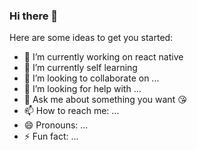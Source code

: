 ### Hi there 👋

<!--
**roth-dev/roth-dev** is a ✨ _special_ ✨ repository because its `README.md` (this file) appears on your GitHub profile.
-->
Here are some ideas to get you started:

- 🔭 I’m currently working on react native
- 🌱 I’m currently self learning
- 👯 I’m looking to collaborate on ...
- 🤔 I’m looking for help with ...
- 💬 Ask me about something you want 😘
- 📫 How to reach me: ...
- 😄 Pronouns: ...
- ⚡ Fun fact: ...

